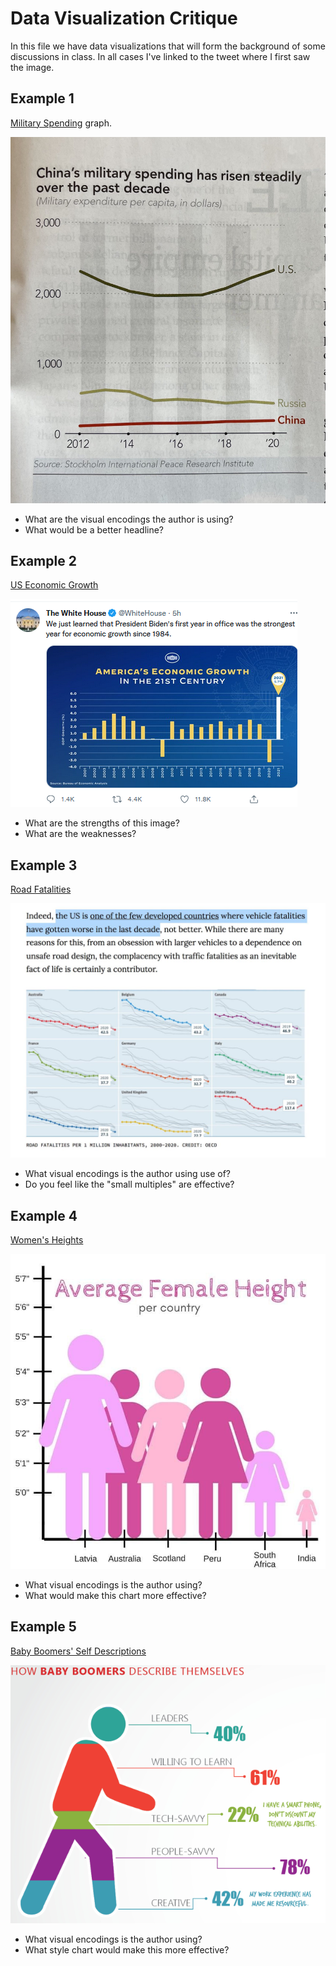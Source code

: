 # Data Visualization Critique

In this file we have data visualizations that will form the background of some discussions in class. In all cases I've linked to the tweet where I first saw the image.


## Example 1

[Military Spending](https://twitter.com/GoodPoliticGuy/status/1488193872803074048/photo/1) graph.

![Military Spending for US, China, and TK](images/mil_spending.jpeg)

* What are the visual encodings the author is using? 
* What would be a better headline?

## Example 2

[US Economic Growth](https://twitter.com/MarcGoldwein/status/1486797802097283073)

![US Economic Growth](images/us_econ_growth.png)

* What are the strengths of this image?
* What are the weaknesses?

## Example 3

[Road Fatalities](https://twitter.com/RottenInDenmark/status/1485152222816215040)

![Road Fatalities](images/road_fatalities.jpeg)

* What visual encodings is the author using use of? 
* Do you feel like the "small multiples" are effective?

## Example 4

[Women's Heights](https://twitter.com/yeoldedad/status/1456609564690837507)

![Heights](images/heights.jpeg)

* What visual encodings is the author using?
* What would make this chart more effective? 

## Example 5

[Baby Boomers' Self Descriptions](https://twitter.com/MaartenvSmeden/status/1442765690591760384)

![Boomers](images/boomers.png)

* What visual encodings is the author using?
* What style chart would make this more effective?  

